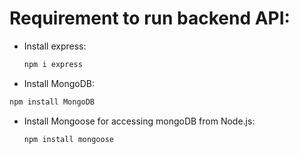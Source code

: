 # Requirement to run backend API:
- Install express:
  ```bash
  npm i express
  ```

- Install MongoDB:
 ```bash
 npm install MongoDB
```

- Install Mongoose for accessing mongoDB from Node.js:
  ```bash
  npm install mongoose
  ```
